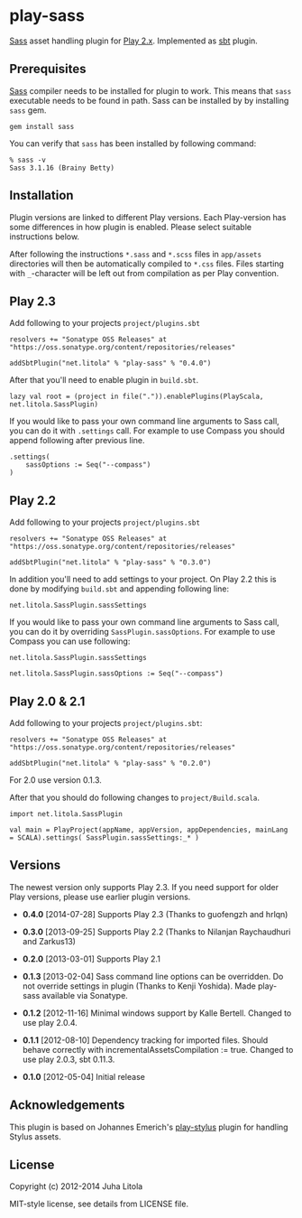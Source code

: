 play-sass
=========

[Sass][sass] asset handling plugin for [Play 2.x][play]. Implemented as [sbt][sbt]
plugin.

Prerequisites
-------------

[Sass][sass] compiler needs to be installed for plugin to work. This means that `sass` executable
needs to be found in path. Sass can be installed by by installing `sass` gem.

	gem install sass

You can verify that `sass` has been installed by following command:

	% sass -v
	Sass 3.1.16 (Brainy Betty)


Installation
------------

Plugin versions are linked to different Play versions. Each Play-version has some differences in how plugin is enabled. Please select suitable instructions below.

After following the instructions `*.sass` and `*.scss` files in `app/assets` 
directories will then be automatically compiled to `*.css` files. Files starting with 
`_`-character will be left out from compilation as per Play convention.


Play 2.3
--------

Add following to your projects `project/plugins.sbt`

	resolvers += "Sonatype OSS Releases" at "https://oss.sonatype.org/content/repositories/releases"

	addSbtPlugin("net.litola" % "play-sass" % "0.4.0")

After that you'll need to enable plugin in `build.sbt`. 

	lazy val root = (project in file(".")).enablePlugins(PlayScala, net.litola.SassPlugin)

If you would like to pass your own command line arguments to Sass call, you can
do it with `.settings` call. For example to use Compass you should append following after previous line.

	.settings(
    	sassOptions := Seq("--compass")
  	)

Play 2.2
--------

Add following to your projects `project/plugins.sbt`

	resolvers += "Sonatype OSS Releases" at "https://oss.sonatype.org/content/repositories/releases"

	addSbtPlugin("net.litola" % "play-sass" % "0.3.0")

In addition you'll need to add settings to your project. On Play 2.2 this is
done by modifying `build.sbt` and appending following line:

	net.litola.SassPlugin.sassSettings

If you would like to pass your own command line arguments to Sass call, you can
do it by overriding `SassPlugin.sassOptions`. For example to use Compass you can use
following:

	net.litola.SassPlugin.sassSettings
	
	net.litola.SassPlugin.sassOptions := Seq("--compass")


Play 2.0 & 2.1
--------------

Add following to your projects `project/plugins.sbt`: 

	resolvers += "Sonatype OSS Releases" at "https://oss.sonatype.org/content/repositories/releases"

	addSbtPlugin("net.litola" % "play-sass" % "0.2.0")

For 2.0 use version 0.1.3.

After that you should do following changes to `project/Build.scala`.

	import net.litola.SassPlugin

	val main = PlayProject(appName, appVersion, appDependencies, mainLang = SCALA).settings( SassPlugin.sassSettings:_* )


Versions
--------

The newest version only supports Play 2.3. If you need support for older Play versions, please use earlier plugin versions.

* **0.4.0** [2014-07-28] Supports Play 2.3 (Thanks to guofengzh and hrlqn)

* **0.3.0** [2013-09-25] Supports Play 2.2 (Thanks to Nilanjan Raychaudhuri and
	Zarkus13)
* **0.2.0** [2013-03-01] Supports Play 2.1
* **0.1.3** [2013-02-04] Sass command line options can be overridden. Do not
	override settings in plugin (Thanks to Kenji Yoshida). Made play-sass
	available via Sonatype.
* **0.1.2** [2012-11-16] Minimal windows support by Kalle Bertell. Changed to use
	play 2.0.4.
* **0.1.1** [2012-08-10] Dependency tracking for imported files. Should behave
	correctly with incrementalAssetsCompilation := true. Changed to use play 2.0.3, sbt 0.11.3.
* **0.1.0** [2012-05-04] Initial release

Acknowledgements
----------------

This plugin is based on Johannes Emerich's [play-stylus][play-stylus] plugin for handling 
Stylus assets.

License
-------

Copyright (c) 2012-2014 Juha Litola

MIT-style license, see details from LICENSE file.

[sass]: http://sass-lang.com/
[play]: http://www.playframework.org/
[sbt]: https://github.com/harrah/xsbt
[play-stylus]: https://github.com/knuton/play-stylus
